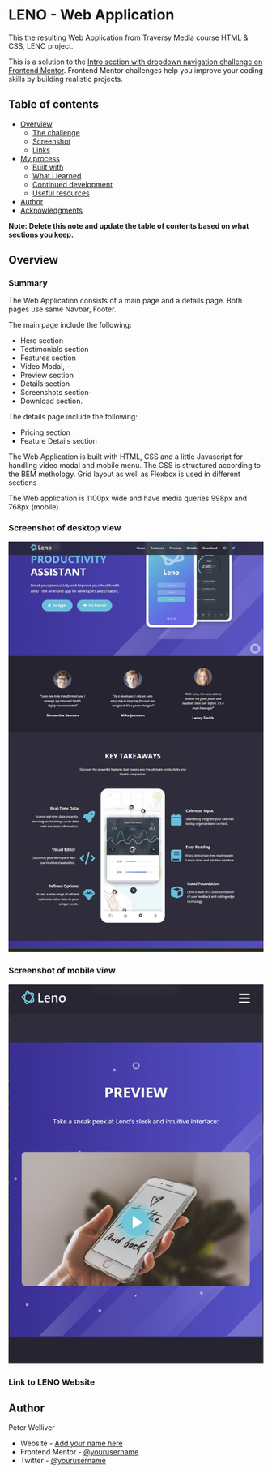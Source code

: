 # LENO - Web Application

This the resulting Web Application from Traversy Media course HTML & CSS, LENO project.

This is a solution to the [Intro section with dropdown navigation challenge on Frontend Mentor](https://www.frontendmentor.io/challenges/intro-section-with-dropdown-navigation-ryaPetHE5). Frontend Mentor challenges help you improve your coding skills by building realistic projects.

## Table of contents

- [Overview](#overview)
  - [The challenge](#the-challenge)
  - [Screenshot](#screenshot)
  - [Links](#links)
- [My process](#my-process)
  - [Built with](#built-with)
  - [What I learned](#what-i-learned)
  - [Continued development](#continued-development)
  - [Useful resources](#useful-resources)
- [Author](#author)
- [Acknowledgments](#acknowledgments)

**Note: Delete this note and update the table of contents based on what sections you keep.**

## Overview

### Summary

The Web Application consists of a main page and a details page.
Both pages use same Navbar, Footer.

The main page include the following:

- Hero section
- Testimonials section
- Features section
- Video Modal, -
- Preview section
- Details section
- Screenshots section-
- Download section.

The details page include the following:

- Pricing section
- Feature Details section

The Web Application is built with HTML, CSS and a little Javascript for handling video modal and mobile menu. The CSS is structured according to the BEM methology. Grid layout as well as Flexbox is used in different sections

The Web application is 1100px wide and have media queries 998px and 768px (mobile)

### Screenshot of desktop view

![](./images/screenshot-desktop.jpg)

### Screenshot of mobile view

![](./images/screenshot-mobile.jpg)

### Link to LENO Website

## Author

Peter Welliver

- Website - [Add your name here](https://www.your-site.com)
- Frontend Mentor - [@yourusername](https://www.frontendmentor.io/profile/yourusername)
- Twitter - [@yourusername](https://www.twitter.com/yourusername)
